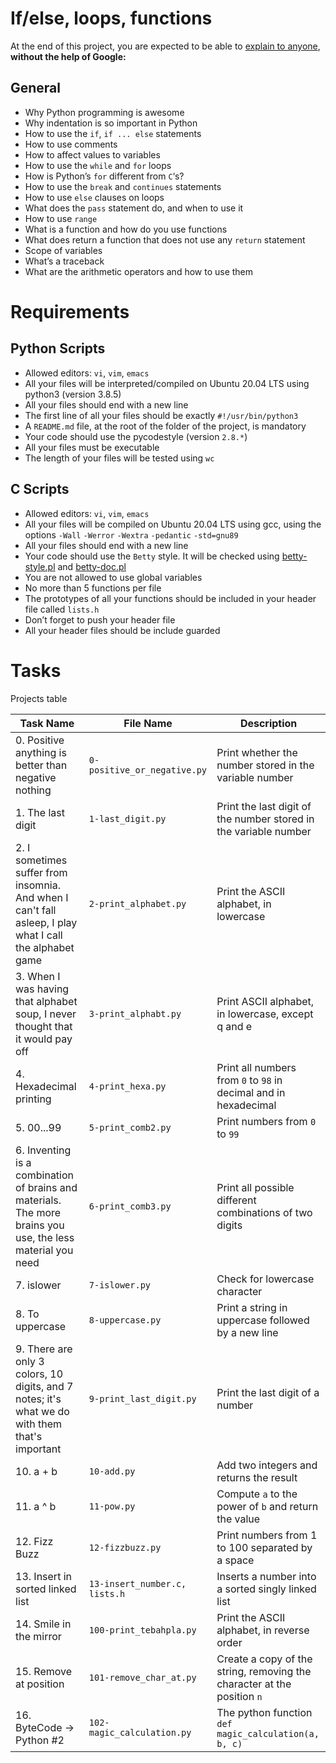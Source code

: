 # If/else, loops, functions
At the end of this project, you are expected to be able to [explain to anyone](https://fs.blog/feynman-learning-technique/?fbclid=IwAR2K5_BGPVo0QjJXkOIIqNsqcXK4lTskPWJvA0asKQIGtCPWaQBdKmj1Ztg), 
**without the help of Google:**

## General
* Why Python programming is awesome
* Why indentation is so important in Python
* How to use the `if`, `if ... else` statements
* How to use comments
* How to affect values to variables
* How to use the `while` and `for` loops
* How is Python’s `for` different from `C`‘s?
* How to use the `break` and `continues` statements
* How to use `else` clauses on loops
* What does the `pass` statement do, and when to use it
* How to use `range`
* What is a function and how do you use functions
* What does return a function that does not use any `return` statement
* Scope of variables
* What’s a traceback
* What are the arithmetic operators and how to use them

# Requirements
## Python Scripts
* Allowed editors: `vi`, `vim`, `emacs`
* All your files will be interpreted/compiled on Ubuntu 20.04 LTS using python3 (version 3.8.5)
* All your files should end with a new line
* The first line of all your files should be exactly `#!/usr/bin/python3`
* A `README.md` file, at the root of the folder of the project, is mandatory
* Your code should use the pycodestyle (version `2.8.*`)
* All your files must be executable
* The length of your files will be tested using `wc`

## C Scripts
* Allowed editors: `vi`, `vim`, `emacs`
* All your files will be compiled on Ubuntu 20.04 LTS using gcc, using the options `-Wall` `-Werror` `-Wextra` `-pedantic` `-std=gnu89`
* All your files should end with a new line
* Your code should use the `Betty` style. It will be checked using [betty-style.pl](https://github.com/holbertonschool/Betty/blob/master/betty-style.pl) and [betty-doc.pl](https://github.com/holbertonschool/Betty/blob/master/betty-doc.pl)
* You are not allowed to use global variables
* No more than 5 functions per file
* The prototypes of all your functions should be included in your header file called `lists.h`
* Don’t forget to push your header file
* All your header files should be include guarded

# Tasks
Projects table

| Task Name  | File Name | Description |
| --------------- | ------------------------------ |---------------------------------------------------------------|
| 0. Positive anything is better than negative nothing | `0-positive_or_negative.py`  | Print whether the number stored in the variable number |
| 1. The last digit | `1-last_digit.py` | Print the last digit of the number stored in the variable number |
| 2. I sometimes suffer from insomnia. And when I can't fall asleep, I play what I call the alphabet game | `2-print_alphabet.py` | Print the ASCII alphabet, in lowercase |
| 3. When I was having that alphabet soup, I never thought that it would pay off | `3-print_alphabt.py` | Print ASCII alphabet, in lowercase, except q and e |
| 4. Hexadecimal printing | `4-print_hexa.py` | Print all numbers from `0` to `98` in decimal and in hexadecimal |
| 5. 00...99 | `5-print_comb2.py` | Print numbers from `0` to `99` |
| 6. Inventing is a combination of brains and materials. The more brains you use, the less material you need | `6-print_comb3.py` | Print all possible different combinations of two digits |
| 7. islower | `7-islower.py` | Check for lowercase character |
| 8. To uppercase | `8-uppercase.py` | Print a string in uppercase followed by a new line |
| 9. There are only 3 colors, 10 digits, and 7 notes; it's what we do with them that's important | `9-print_last_digit.py` | Print the last digit of a number |
| 10. a + b | `10-add.py` | Add two integers and returns the result |
| 11. a ^ b | `11-pow.py` | Compute `a` to the power of `b` and return the value |
| 12. Fizz Buzz | `12-fizzbuzz.py` | Print numbers from 1 to 100 separated by a space |
| 13. Insert in sorted linked list | `13-insert_number.c, lists.h` | Inserts a number into a sorted singly linked list |
| 14. Smile in the mirror | `100-print_tebahpla.py` | Print the ASCII alphabet, in reverse order |
| 15. Remove at position | `101-remove_char_at.py` | Create a copy of the string, removing the character at the position `n` |
| 16. ByteCode -> Python #2 | `102-magic_calculation.py` | The python function `def magic_calculation(a, b, c)` |

